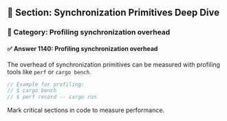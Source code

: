 ## 📘 Section: Synchronization Primitives Deep Dive
### 🔹 Category: Profiling synchronization overhead
#### ✅ Answer 1140: Profiling synchronization overhead

The overhead of synchronization primitives can be measured with profiling tools like `perf` or `cargo bench`.

```rust
// Example for profiling:
// $ cargo bench
// $ perf record -- cargo run
```
Mark critical sections in code to measure performance.
